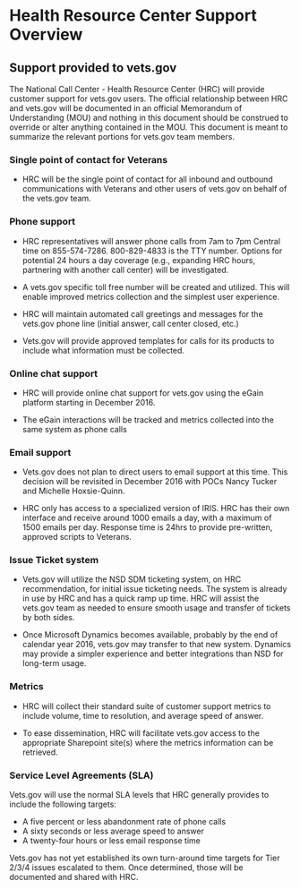 # Health Resource Center Support Overview

## Support provided to vets.gov

The National Call Center - Health Resource Center (HRC) will provide customer support for vets.gov users. The official relationship between HRC and vets.gov will be documented in an official Memorandum of Understanding (MOU) and nothing in this document should be construed to override or alter anything contained in the MOU. This document is meant to summarize the relevant portions for vets.gov team members.

### Single point of contact for Veterans

 - HRC will be the single point of contact for all inbound and outbound communications with Veterans and other users of vets.gov on behalf of the vets.gov team.

### Phone support

 - HRC representatives will answer phone calls from 7am to 7pm Central time on 855-574-7286. 800-829-4833 is the TTY number. Options for potential 24 hours a day coverage (e.g., expanding HRC hours, partnering with another call center) will be investigated.

 - A vets.gov specific toll free number will be created and utilized. This will enable improved metrics collection and the simplest user experience.

 - HRC will maintain automated call greetings and messages for the vets.gov phone line (initial answer, call center closed, etc.)

 - Vets.gov will provide approved templates for calls for its products to include what information must be collected.

### Online chat support

 - HRC will provide online chat support for vets.gov using the eGain platform starting in December 2016.

 - The eGain interactions will be tracked and metrics collected into the same system as phone calls

### Email support

 - Vets.gov does not plan to direct users to email support at this time. This decision will be revisited in December 2016 with POCs Nancy Tucker and Michelle Hoxsie-Quinn.

 - HRC only has access to a specialized version of IRIS. HRC has their own interface and receive around 1000 emails a day, with a maximum of 1500 emails per day. Response time is 24hrs to provide pre-written, approved scripts to Veterans.

### Issue Ticket system

 - Vets.gov will utilize the NSD SDM ticketing system, on HRC recommendation, for initial issue ticketing needs. The system is already in use by HRC and has a quick ramp up time. HRC will assist the vets.gov team as needed to ensure smooth usage and transfer of tickets by both sides.

 - Once Microsoft Dynamics becomes available, probably by the end of calendar year 2016, vets.gov may transfer to that new system. Dynamics may provide a simpler experience and better integrations than NSD for long-term usage.

### Metrics

 - HRC will collect their standard suite of customer support metrics to include volume, time to resolution, and average speed of answer.

 - To ease dissemination, HRC will facilitate vets.gov access to the appropriate Sharepoint site(s) where the metrics information can be retrieved.

### Service Level Agreements (SLA)

Vets.gov will use the normal SLA levels that HRC generally provides to include the following targets:

- A five percent or less abandonment rate of phone calls
- A sixty seconds or less average speed to answer
- A twenty-four hours or less email response time

Vets.gov has not yet established its own turn-around time targets for Tier 2/3/4 issues escalated to them. Once determined, those will be documented and shared with HRC.
